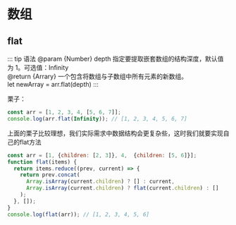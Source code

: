 # 数组

## flat
::: tip 语法
@param {Number} depth 指定要提取嵌套数组的结构深度，默认值为 1。可选值：Infinity <br>
@return {Arrary} 一个包含将数组与子数组中所有元素的新数组。<br>
let newArray = arr.flat(depth)
:::

栗子：
``` js
const arr = [1, 2, 3, 4, [5, 6, 7]];
console.log(arr.flat(Infinity)); // [1, 2, 3, 4, 5, 6, 7]
```
上面的栗子比较理想，我们实际需求中数据结构会更复杂些，这时我们就要实现自己的flat方法

``` js
const arr = [1, {children: [2, 3]}, 4,  {children: [5, 6]}];
function flat(items) {
  return items.reduce((prev, current) => {
    return prev.concat(
      Array.isArray(current.children) ? [] : current,
      Array.isArray(current.children) ? flat(current.children) : []
    );
  }, []);
}
console.log(flat(arr)); // [1, 2, 3, 4, 5, 6]
```
